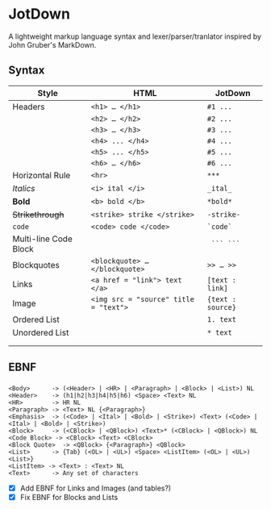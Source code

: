 # JotDown

A lightweight markup language syntax and lexer/parser/tranlator inspired by John Gruber's MarkDown.

## Syntax

| Style                          | HTML                                  | JotDown                     |
| ------------------------------ | ------------------------------------- | --------------------------- |
| Headers                        | `<h1> … </h1>`                        | `#1 ...`                    |
|                                | `<h2> … </h2>`                        | `#2 ...`                    |
|                                | `<h3> … </h3>`                        | `#3 ...`                    |
|                                | `<h4> ... </h4>`                      | `#4 ...`                    |
|                                | `<h5> ... </h5>`                      | `#5 ...`                    |
|                                | `<h6> … </h6>`                        | `#6 ...`                    |
| Horizontal Rule                | `<hr>`                                | `***`                       |
| *Italics*                      | `<i> ital </i>`                       | `_ital_`                    |
| **Bold**                       | `<b> bold </b>`                       | `*bold*`                    |
| <strike>Strikethrough</strike> | `<strike> strike </strike>`           | `-strike-`                  |
| `code`                         | `<code> code </code>`                 | <code>\`code\`</code>       |
| Multi-line Code Block          |                                       | <code> \`\`\` \`\`\`</code> |
| Blockquotes                    | `<blockquote> … </blockquote>`        | ` >> … >> `                 |
| Links                          | `<a href = "link"> text </a>`         | `[text : link]`             |
| Image                          | `<img src = "source" title = "text">` | `{text : source}`           |
| Ordered List                   |                                       | `1. text`                   |
| Unordered List                 |                                       | `* text`                    |
|                                |                                       |                             |
|                                |                                       |                             |

## EBNF

### 

```
<Body> 	 	-> (<Header> | <HR> | <Paragraph> | <Block> | <List>) NL
<Header> 	-> (h1|h2|h3|h4|h5|h6) <Space> <Text> NL
<HR> 	 	-> HR NL
<Paragraph> -> <Text> NL {<Paragraph>}
<Emphasis> 	-> (<Code> | <Ital> | <Bold> | <Strike>) <Text> (<Code> | <Ital> | <Bold> | <Strike>)
<Block>		-> (<CBlock> | <QBlock>) <Text>* (<CBlock> | <QBlock>) NL
<Code Block> -> <CBlock> <Text> <CBlock>
<Block Quote>  -> <QBlock> {<Paragraph>} <QBlock>
<List>		-> {Tab} (<OL> | <UL>) <Space> <ListItem> (<OL> | <UL>) <List>}
<ListItem> -> <Text> : <Text> NL
<Text> 		-> Any set of characters
```

- [x] Add EBNF for Links and Images (and tables?)
- [x] Fix EBNF for Blocks and Lists
